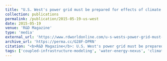 ```yaml
---
title: "U.S. West's power grid must be prepared for effects of climate change"
collection: publications
permalink: /publication/2015-05-19-us-west
date: 2015-05-19
venue: 'R&D Magazine'
type: 'media'
external_url: 'https://www.rdworldonline.com/u-s-wests-power-grid-must-be-prepared-for-effects-of-climate-change/'
archive_url: 'https://perma.cc/G28F-DPRN'
citation: "<b>R&D Magazine</b>: U.S. West's power grid must be prepared for effects of climate change. (2015). [News Article]"
tags: ['coupled-infrastructure-modeling', 'water-energy-nexus', 'climate-change']
---
```

